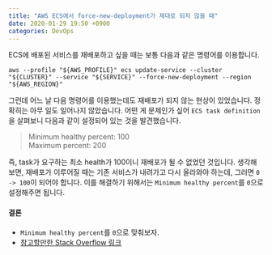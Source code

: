 ```yaml
---
title: "AWS ECS에서 force-new-deployment가 제대로 되지 않을 때"
date: 2020-01-29 19:50 +0900
categories: DevOps
---
```


ECS에 배포된 서비스를 재배포하고 싶을 때는 보통 다음과 같은 명령어를 이용합니다.

```shell script
aws --profile "${AWS_PROFILE}" ecs update-service --cluster "${CLUSTER}" --service "${SERVICE}" --force-new-deployment --region "${AWS_REGION}"
```

그런데 어느 날 다음 명령어를 이용했는데도 재배포가 되지 않는 현상이 있었습니다. 정확히는 아무 일도 일어나지 않았습니다. 어떤 게 문제인가 싶어 `ECS task definition`을
살펴보니 다음과 같이 설정되어 있는 것을 발견했습니다.
> Minimum healthy percent: 100  
> Maximum percent: 200

즉, task가 요구하는 최소 health가 100이니 재배포가 될 수 없었던 것입니다. 생각해 보면, 재배포가 이루어질 때는 기존 서비스가 내려가고 다시 올라와야 하는데,
그러면 `0 -> 100`이 되어야 합니다. 이를 해결하기 위해서는 `Minimum healthy percent`를 `0`으로 설정해주면 됩니다.

#### 결론
- `Minimum healthy percent`를 `0`으로 맞춰보자.
- [참고할만한 Stack Overflow 링크](https://stackoverflow.com/questions/46018883/best-practice-for-updating-aws-ecs-service-tasks)
